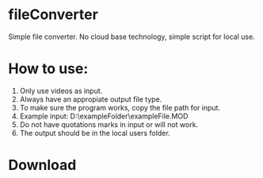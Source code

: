 # fileConverter
 Simple file converter.
 No cloud base technology, simple script for local use.
# How to use:
 1. Only use videos as input.
 2. Always have an appropiate output file type.
 3. To make sure the program works, copy the file path for input.
 4. Example input: D:\exampleFolder\exampleFile.MOD
 5. Do not have quotations marks in input or will not work.
 6. The output should be in the local users folder.
# Download
